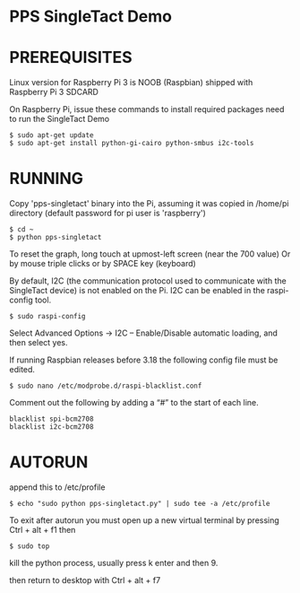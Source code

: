 PPS SingleTact Demo
===================

PREREQUISITES
=============
Linux version for Raspberry Pi 3 is NOOB (Raspbian) shipped with Raspberry Pi 3 SDCARD

On Raspberry Pi, issue these commands to install required packages need to run the SingleTact Demo

```
$ sudo apt-get update
$ sudo apt-get install python-gi-cairo python-smbus i2c-tools
```


RUNNING
=======

Copy 'pps-singletact' binary into the Pi, assuming it was copied in /home/pi directory 
(default password for pi user is 'raspberry')

```
$ cd ~
$ python pps-singletact
```

To reset the graph, long touch at upmost-left screen (near the 700 value)
Or by mouse triple clicks or by SPACE key (keyboard)

By default, I2C (the communication protocol used to communicate with the SingleTact device) is not enabled on the Pi. I2C can be enabled in the raspi-config tool.

```
$ sudo raspi-config
```
Select Advanced Options -> I2C – Enable/Disable automatic loading, and then select yes.

If running Raspbian releases before 3.18 the following config file must be edited.
```
$ sudo nano /etc/modprobe.d/raspi-blacklist.conf 
```
Comment out the following by adding a “#” to the start of each line.
```
blacklist spi-bcm2708
blacklist i2c-bcm2708
```


AUTORUN
=======

append this to /etc/profile

```
$ echo "sudo python pps-singletact.py" | sudo tee -a /etc/profile
```
To exit after autorun you must open up a new virtual terminal by pressing Ctrl + alt + f1
then 

```
$ sudo top
```
kill the python process, usually press k enter and then 9.

then return to desktop with Ctrl + alt + f7




